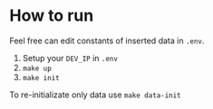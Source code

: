 # How to run

Feel free can edit constants of inserted data in `.env`.

1. Setup your `DEV_IP` in `.env`
1. `make up`
1. `make init`

To re-initializate only data use `make data-init`
